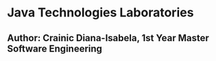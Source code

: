 # Java Technologies Laboratories
## Author: Crainic Diana-Isabela, 1st Year Master Software Engineering
